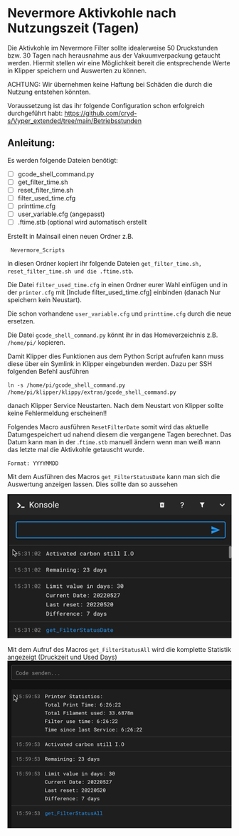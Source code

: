 # Nevermore Aktivkohle nach Nutzungszeit (Tagen)

Die Aktivkohle im Nevermore Filter sollte idealerweise 50 Druckstunden bzw. 30 Tagen nach herausnahme aus der Vakuumverpackung getaucht werden.
Hiermit stellen wir eine Möglichkeit bereit die entsprechende Werte in Klipper speichern und Auswerten zu können.

ACHTUNG: Wir übernehmen keine Haftung bei Schäden die durch die Nutzung entstehen könnten.

Voraussetzung ist das ihr folgende Configuration schon erfolgreich durchgeführt habt:
https://github.com/cryd-s/Vyper_extended/tree/main/Betriebsstunden


## **Anleitung:**
 
 Es werden folgende Dateien benötigt:

 - [ ] gcode_shell_command.py
 - [ ] get_filter_time.sh
 - [ ] reset_filter_time.sh
 - [ ] filter_used_time.cfg
 - [ ] printtime.cfg
 - [ ] user_variable.cfg (angepasst)
 - [ ] .ftime.stb (optional wird automatisch erstellt

Erstellt in Mainsail einen neuen Ordner z.B. 

     Nevermore_Scripts

 in diesen Ordner kopiert ihr folgende Dateien
 `get_filter_time.sh, reset_filter_time.sh und die .ftime.stb`.

Die Datei `filter_used_time.cfg` in einen Ordner eurer Wahl einfügen und in der `printer.cfg` mit [Include filter_used_time.cfg] einbinden (danach Nur speichern kein Neustart).

Die schon vorhandene `user_variable.cfg` und `printtime.cfg` durch die neue ersetzen.

Die Datei `gcode_shell_command.py` könnt ihr in das Homeverzeichnis z.B. `/home/pi/` kopieren.

Damit Klipper dies Funktionen aus dem Python Script aufrufen kann muss diese über ein Symlink in Klipper eingebunden werden. Dazu per SSH folgenden Befehl ausführen

    ln -s /home/pi/gcode_shell_command.py /home/pi/klipper/klippy/extras/gcode_shell_command.py

danach Klipper Service Neustarten.
Nach dem Neustart von Klipper sollte keine Fehlermeldung erscheinen!!

Folgendes Macro ausführen `ResetFilterDate` somit wird das aktuelle Datumgespeichert ud nahend diesem die vergangene Tagen berechnet.
Das Datum kann man in der .`ftime.stb` manuell ändern wenn man weiß wann das letzte mal die Aktivkohle getauscht wurde. 

    Format: YYYYMMDD

Mit dem Ausführen des Macros `get_FilterStatusDate` kann man sich die Auswertung anzeigen lassen.
Dies sollte dan so aussehen

![enter image description here](https://github.com/chefe82/Klipper/blob/main/Nevermore/Used_Time/Pictures/nevermore_status.png?raw=true)
		
Mit dem Aufruf des Macros `get_FilterStatusAll` wird die komplette Statistik angezeigt (Druckzeit und Used Days)
![enter image description here](https://github.com/chefe82/Klipper/raw/main/Nevermore/Used_Time/Pictures/nevermore_status_all.png)


    



 


